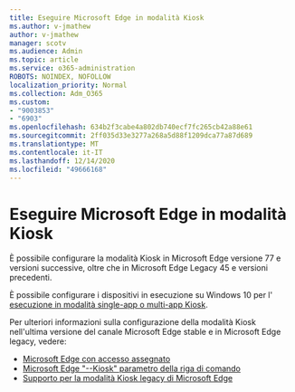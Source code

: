 ```yaml
---
title: Eseguire Microsoft Edge in modalità Kiosk
ms.author: v-jmathew
author: v-jmathew
manager: scotv
ms.audience: Admin
ms.topic: article
ms.service: o365-administration
ROBOTS: NOINDEX, NOFOLLOW
localization_priority: Normal
ms.collection: Adm_O365
ms.custom:
- "9003853"
- "6903"
ms.openlocfilehash: 634b2f3cabe4a802db740ecf7fc265cb42a88e61
ms.sourcegitcommit: 2ff035d33e3277a268a5d88f1209dca77a87d689
ms.translationtype: MT
ms.contentlocale: it-IT
ms.lasthandoff: 12/14/2020
ms.locfileid: "49666168"
---
```

# <a name="run-microsoft-edge-in-kiosk-mode"></a>Eseguire Microsoft Edge in modalità Kiosk

È possibile configurare la modalità Kiosk in Microsoft Edge versione 77 e versioni successive, oltre che in Microsoft Edge Legacy 45 e versioni precedenti.

È possibile configurare i dispositivi in esecuzione su Windows 10 per l' [esecuzione in modalità single-app o multi-app Kiosk](https://go.microsoft.com/fwlink/?linkid=2133659).

Per ulteriori informazioni sulla configurazione della modalità Kiosk nell'ultima versione del canale Microsoft Edge stable e in Microsoft Edge legacy, vedere:

- [Microsoft Edge con accesso assegnato](https://go.microsoft.com/fwlink/?linkid=2133494)
- [Microsoft Edge "--Kiosk" parametro della riga di comando](https://go.microsoft.com/fwlink/?linkid=2133724)
- [Supporto per la modalità Kiosk legacy di Microsoft Edge](https://go.microsoft.com/fwlink/?linkid=2133725)

